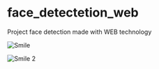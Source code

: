 # face_detectetion_web
Project face detection made with WEB technology

![Smile](https://raw.githubusercontent.com/thiagomarques2015/face_detectetion_web/master/smile_face_detection.png)

![Smile 2](https://raw.githubusercontent.com/thiagomarques2015/face_detectetion_web/master/smile_face_detection_2.png)
